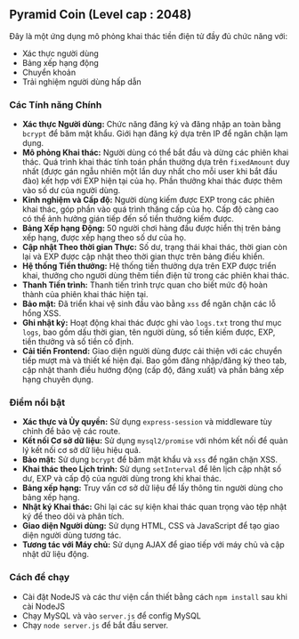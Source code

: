 ## Pyramid Coin (Level cap : 2048)

Đây là một ứng dụng mô phỏng khai thác tiền điện tử đầy đủ chức năng với:

*   Xác thực người dùng
*   Bảng xếp hạng động
*   Chuyển khoản
*   Trải nghiệm người dùng hấp dẫn

### Các Tính năng Chính

*   **Xác thực Người dùng:** Chức năng đăng ký và đăng nhập an toàn bằng `bcrypt` để băm mật khẩu. Giới hạn đăng ký dựa trên IP để ngăn chặn lạm dụng.
*   **Mô phỏng Khai thác:** Người dùng có thể bắt đầu và dừng các phiên khai thác. Quá trình khai thác tính toán phần thưởng dựa trên `fixedAmount` duy nhất (được gán ngẫu nhiên một lần duy nhất cho mỗi user khi bắt đầu đào)  kết hợp với EXP hiện tại của họ. Phần thưởng khai thác được thêm vào số dư của người dùng.
*   **Kinh nghiệm và Cấp độ:** Người dùng kiếm được EXP trong các phiên khai thác, góp phần vào quá trình thăng cấp của họ. Cấp độ càng cao có thể ảnh hưởng gián tiếp đến số tiền thưởng kiếm được.
*   **Bảng Xếp hạng Động:** 50 người chơi hàng đầu được hiển thị trên bảng xếp hạng, được xếp hạng theo số dư của họ.
*   **Cập nhật Theo thời gian Thực:** Số dư, trạng thái khai thác, thời gian còn lại và EXP được cập nhật theo thời gian thực trên bảng điều khiển.
*   **Hệ thống Tiền thưởng:** Hệ thống tiền thưởng dựa trên EXP được triển khai, thưởng cho người dùng thêm tiền điện tử trong các phiên khai thác.
*   **Thanh Tiến trình:** Thanh tiến trình trực quan cho biết mức độ hoàn thành của phiên khai thác hiện tại.
*   **Bảo mật:** Đã triển khai vệ sinh đầu vào bằng `xss` để ngăn chặn các lỗ hổng XSS.
*   **Ghi nhật ký:** Hoạt động khai thác được ghi vào `logs.txt` trong thư mục `logs`, bao gồm dấu thời gian, tên người dùng, số tiền kiếm được, EXP, tiền thưởng và số tiền cố định.
*   **Cải tiến Frontend:** Giao diện người dùng được cải thiện với các chuyển tiếp mượt mà và thiết kế hiện đại. Bao gồm đăng nhập/đăng ký theo tab, cập nhật thanh điều hướng động (cấp độ, đăng xuất) và phần bảng xếp hạng chuyên dụng.

### Điểm nổi bật

*   **Xác thực và Ủy quyền:** Sử dụng `express-session` và middleware tùy chỉnh để bảo vệ các route.
*   **Kết nối Cơ sở dữ liệu:** Sử dụng `mysql2/promise` với nhóm kết nối để quản lý kết nối cơ sở dữ liệu hiệu quả.
*   **Bảo mật:** Sử dụng `bcrypt` để băm mật khẩu và `xss` để ngăn chặn XSS.
*   **Khai thác theo Lịch trình:** Sử dụng `setInterval` để lên lịch cập nhật số dư, EXP và cấp độ của người dùng trong khi khai thác.
*   **Bảng xếp hạng:** Truy vấn cơ sở dữ liệu để lấy thông tin người dùng cho bảng xếp hạng.
*   **Nhật ký Khai thác:** Ghi lại các sự kiện khai thác quan trọng vào tệp nhật ký để theo dõi và phân tích.
*   **Giao diện Người dùng:** Sử dụng HTML, CSS và JavaScript để tạo giao diện người dùng tương tác.
*   **Tương tác với Máy chủ:** Sử dụng AJAX để giao tiếp với máy chủ và cập nhật dữ liệu động.


### Cách để chạy
* Cài đặt NodeJS và các thư viện cần thiết bằng cách `npm install` sau khi cài NodeJS
* Chạy MySQL và vào `server.js` để config MySQL
* Chạy `node server.js` để bắt đầu server.